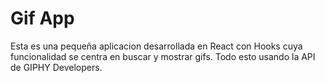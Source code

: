 # Gif App


Esta es una pequeña aplicacion desarrollada en React con Hooks  cuya funcionalidad se centra en buscar y mostrar gifs. Todo esto usando la API de GIPHY Developers.
